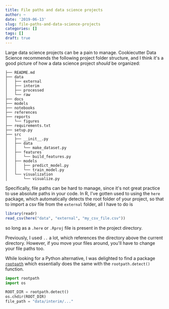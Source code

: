 ```yaml
---
title: File paths and data science projects
author: ~
date: '2019-06-13'
slug: file-paths-and-data-science-projects
categories: []
tags: []
draft: true
---
```


Large data science projects can be a pain to manage. Cookiecutter Data Science recommends the following project folder structure, and I think it's a good picture of how a data science project *should* be organized: 

```
├── README.md          
├── data
│   ├── external       
│   ├── interim        
│   ├── processed      
│   └── raw            
├── docs               
├── models            
├── notebooks          
├── references         
├── reports           
│   └── figures        
├── requirements.txt   
├── setup.py           
├── src                
│   ├── __init__.py    
│   ├── data           
│   │   └── make_dataset.py
│   ├── features       
│   │   └── build_features.py
│   ├── models         
│   │   ├── predict_model.py
│   │   └── train_model.py
│   └── visualization  
│       └── visualize.py
```

Specifically, file paths can be hard to manage, since it's not great practice to use absolute paths in your code. In R, I've gotten used to using the `here` package, which automatically detects the root folder of your project, so that to import a csv file from the `external` folder, all I have to do is 

```R
library(readr)
read_csv(here("data", "external", "my_csv_file.csv"))
```

so long as a `.here` or `.Rproj` file is present in the project directory. 

Previously, I used `..` a lot, which references the directory above the current directory. However, if you move your files around, you'll have to change your file paths too. 

While looking for a Python alternative, I was delighted to find a package [`rootpath`](https://github.com/grimen/python-rootpath) which essentially does the same with the `rootpath.detect()` function. 

```python
import rootpath
import os 

ROOT_DIR = rootpath.detect()
os.chdir(ROOT_DIR)
file_path = "data/interim/..."
```



